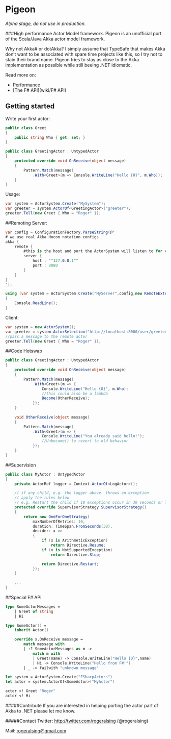 # Pigeon

*Alpha stage, do not use in production.*

###High performance Actor Model framework.
Pigeon is an unofficial port of the Scala/Java Akka actor model framework.

Why not Akka# or dotAkka? 
I simply assume that TypeSafe that makes Akka don’t want to be associated with spare time projects like this, so I try not to stain their brand name.
Pigeon tries to stay as close to the Akka implementation as possible while still beeing .NET idiomatic.

Read more on:

* [Performance](wiki/Performance)
* [The F# API](wiki/F# API)



## Getting started
Write your first actor:
```csharp
public class Greet
{
    public string Who { get; set; }
}

public class GreetingActor : UntypedActor
{
    protected override void OnReceive(object message)
    {
        Pattern.Match(message)
            .With<Greet>(m => Console.WriteLine("Hello {0}", m.Who));
    }
}
```
Usage:
```csharp
var system = ActorSystem.Create("MySystem");
var greeter = system.ActorOf<GreetingActor>("greeter");
greeter.Tell(new Greet { Who = "Roger" });

```
##Remoting
Server:
```csharp
var config = ConfigurationFactory.ParseString(@"
# we use real Akka Hocon notation configs
akka { 
    remote {
        #this is the host and port the ActorSystem will listen to for connections
        server {
            host : ""127.0.0.1""
            port : 8080
        }
    }
}
");

using (var system = ActorSystem.Create("MyServer",config,new RemoteExtension())) 
{
    Console.ReadLine();
}
```
Client:
```csharp
var system = new ActorSystem();
var greeter = system.ActorSelection("http://localhost:8080/user/greeter");    
//pass a message to the remote actor
greeter.Tell(new Greet { Who = "Roger" });
```
    
##Code Hotswap
```csharp
public class GreetingActor : UntypedActor
{
    protected override void OnReceive(object message)
    {
        Pattern.Match(message)
            .With<Greet>(m => {
                Console.WriteLine("Hello {0}", m.Who);
                //this could also be a lambda
                Become(OtherReceive);
            });
    }
    
    void OtherReceive(object message)
    {
        Pattern.Match(message)
            .With<Greet>(m => {
                Console.WriteLine("You already said hello!");
                //Unbecome() to revert to old behavior
            });
    }
}
```

##Supervision
```csharp
public class MyActor : UntypedActor
{
    private ActorRef logger = Context.ActorOf<LogActor>();

    // if any child, e.g. the logger above. throws an exception
    // apply the rules below
    // e.g. Restart the child if 10 exceptions occur in 30 seconds or less
    protected override SupervisorStrategy SupervisorStrategy()
    {
        return new OneForOneStrategy(
            maxNumberOfRetries: 10, 
            duration: TimeSpan.FromSeconds(30), 
            decider: x =>
            {
                if (x is ArithmeticException)
                    return Directive.Resume;
                if (x is NotSupportedException)
                    return Directive.Stop;

                return Directive.Restart;
            });
    }
    
    ...
}
```

##Special F# API
```fsharp
type SomeActorMessages =
    | Greet of string
    | Hi

type SomeActor() =
    inherit Actor()

    override x.OnReceive message =
        match message with
        | :? SomeActorMessages as m ->  
            match m with
            | Greet(name) -> Console.WriteLine("Hello {0}",name)
            | Hi -> Console.WriteLine("Hello from F#!")
        | _ -> failwith "unknown message"

let system = ActorSystem.Create("FSharpActors")
let actor = system.ActorOf<SomeActor>("MyActor")

actor <! Greet "Roger"
actor <! Hi
```

#####Contribute
If you are interested in helping porting the actor part of Akka to .NET please let me know.

#####Contact
Twitter: http://twitter.com/rogeralsing  (@rogeralsing)

Mail: rogeralsing@gmail.com
